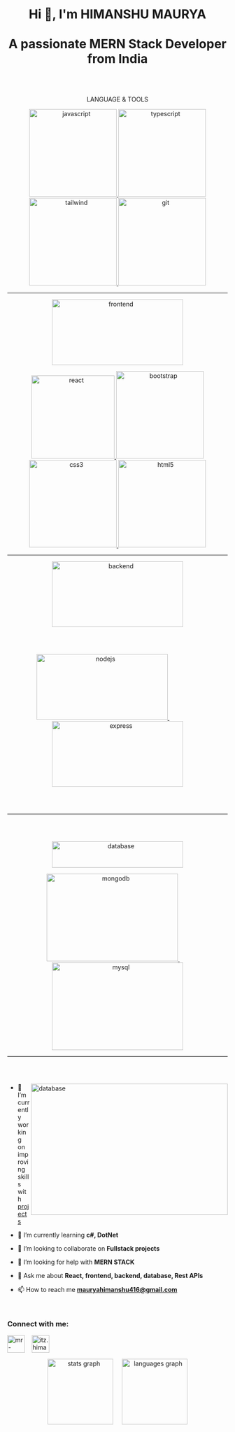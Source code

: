 <h1 align="center">Hi 👋, I'm HIMANSHU MAURYA <br><br> A passionate MERN Stack Developer from India</h1>
<br><br>

 <p align = "center" backgroundColour="blue">LANGUAGE & TOOLS </p>

<p align = "center"> <a href="https://developer.mozilla.org/en-US/docs/Web/JavaScript" target="_blank" rel="noreferrer"> <img src="https://cdnl.iconscout.com/lottie/premium/thumb/javascript-logo-animation-download-in-lottie-json-gif-static-svg-file-formats--coding-programming-pack-logos-animations-9812361.gif" alt="javascript" width="200" height="200"/> </a>  <a href="https://www.typescriptlang.org/" target="_blank" rel="noreferrer"> <img src="https://cdnl.iconscout.com/lottie/premium/thumb/typescript-animated-icon-download-in-lottie-json-gif-static-svg-file-formats--programming-signboard-hang-sign-message-words-on-board-pack-network-communication-icons-7598842.gif" alt="typescript" width="200" height="200"/> </a><a href="https://tailwindcss.com/" target="_blank" rel="noreferrer"> <img src="https://cdnl.iconscout.com/lottie/premium/thumb/tailwind-css-animated-icon-download-in-lottie-json-gif-static-svg-file-formats--logo-pack-logos-icons-8814764.gif" alt="tailwind" width="200" height="200"/> </a>  <a href="https://git-scm.com/" target="_blank" rel="noreferrer"> <img src="https://cdnl.iconscout.com/lottie/premium/thumb/git-logo-animation-download-in-lottie-json-gif-static-svg-file-formats--github-programming-languages-logos-pack-company-brand-animations-5359247.gif" alt="git" width="200" height="200"/> </a></p><hr>






 
<p align = "center"> <img src="https://cdnl.iconscout.com/lottie/premium/thumb/frontend-12929561-10521095.gif" alt="frontend" width="300" height="150"></p>
<p align="center"><a href="https://reactjs.org/" target="_blank" rel="noreferrer"> <img src="https://cdnl.iconscout.com/lottie/premium/thumb/react-logo-animation-download-in-lottie-json-gif-static-svg-file-formats--application-programming-software-computer-data-web-technologies-pack-logos-animations-9717104.gif" alt="react" width="190" height="190"/> </a> <a href="https://getbootstrap.com" target="_blank" rel="noreferrer"> <img src="https://cdnl.iconscout.com/lottie/premium/thumb/bootstrap-animated-icon-download-in-lottie-json-gif-static-svg-file-formats--logo-css-framework-technology-brand-pack-logos-icons-8815153.gif" alt="bootstrap" width="200" height="200"/> </a> <a href="https://www.w3schools.com/css/" target="_blank" rel="noreferrer"> <img src="https://cdnl.iconscout.com/lottie/premium/thumb/css-animated-icon-download-in-lottie-json-gif-static-svg-file-formats--logo-coding-programming-web-development-pack-logos-icons-9780102.gif" alt="css3" width="200" height="200"/> </a><a href="https://www.w3.org/html/" target="_blank" rel="noreferrer"> <img src="https://cdnl.iconscout.com/lottie/premium/thumb/html-animated-icon-download-in-lottie-json-gif-static-svg-file-formats--logo-programming-web-development-pack-logos-icons-9781289.gif" alt="html5" width="200" height="200"/> </a></p><hr>

<p align = "center"><img src="https://cdnl.iconscout.com/lottie/premium/thumb/backend-12929550-10521084.gif" alt="backend" width="300" height="150"> </p>
<br><br>

 <p align = "center"> <a href="https://nodejs.org" target="_blank" rel="noreferrer"> <img src="https://user-images.githubusercontent.com/97989643/224550089-f2541ade-c5c6-4afa-8538-51a8dda4e23b.gif" alt="nodejs" width="300" height="150"/> </a>  &nbsp; &nbsp; &nbsp; &nbsp; &nbsp; &nbsp; &nbsp; &nbsp; &nbsp; <a href="https://expressjs.com" target="_blank" rel="noreferrer"> <img src="https://colaninfotech.com/wp-content/uploads/2021/09/expressjs.gif" alt="express" width="300" height="150"/> </a></p>
<br><br><hr><br><br>
 <p align = "center"><img src="https://en.bloggif.com/tmp/3bab06ea14291e76cecc356083ea722b/text.gif?1743435396.gif" alt="database" width="300" height="60"> </p>
<p align = "center"><a href="https://www.mongodb.com/" target="_blank" rel="noreferrer"> <img src="https://cdnl.iconscout.com/lottie/premium/thumb/mongodb-database-logo-animation-download-in-lottie-json-gif-static-svg-file-formats--db-network-cloud-web-technologies-pack-logos-animations-9717087.gif" alt="mongodb" width="300" height="200"/> </a> &nbsp; &nbsp; &nbsp; <a href="https://www.mysql.com/" target="_blank" rel="noreferrer"> <img src="https://cdnl.iconscout.com/lottie/premium/thumb/mysql-database-logo-animation-download-in-lottie-json-gif-static-svg-file-formats--db-network-web-technologies-pack-logos-animations-9717093.gif" alt="mysql" width="300" height="200"/> </a> </p><hr>

 

<br><br>

<p align = "left">   <img align = "right"                                                                                      src="https://miro.medium.com/v2/resize:fit:640/format:webp/0*nMJMc68JrqhaC1nD.gif"                                                                                                                alt="database" width="450" height="300">
 
- 🔭 I’m currently working on improving skills with [projects](https://bukhotel.onrender.com/listings)
 
- 🌱 I’m currently learning **c#, DotNet**

- 👯 I’m looking to collaborate on **Fullstack projects**

- 🤝 I’m looking for help with **MERN STACK**

- 💬 Ask me about **React, frontend, backend, database, Rest APIs**

- 📫 How to reach me **mauryahimanshu416@gmail.com** </p>
<br>

<h3 align="left">Connect with me:</h3>
<p align="left">
<a href="https://linkedin.com/in/mr-himanshumaurya" target="blank"><img align="center" src="https://raw.githubusercontent.com/rahuldkjain/github-profile-readme-generator/master/src/images/icons/Social/linked-in-alt.svg" alt="mr-himanshumaurya" height="40" width="40" /></a>&nbsp; &nbsp;
<a href="https://instagram.com/itz.himanshu2k4" target="blank"><img align="center" src="https://raw.githubusercontent.com/rahuldkjain/github-profile-readme-generator/master/src/images/icons/Social/instagram.svg" alt="itz.himanshu2k4" height="40" width="40" /></a>
</p>

<div align="center">
  <img src="https://github-readme-stats.vercel.app/api?username=maurodesouza&hide_title=false&hide_rank=false&show_icons=true&include_all_commits=true&count_private=true&disable_animations=false&theme=dracula&locale=en&hide_border=false" height="150" alt="stats graph"  /> &nbsp; &nbsp;
  <img src="https://github-readme-stats.vercel.app/api/top-langs?username=maurodesouza&locale=en&hide_title=false&layout=compact&card_width=320&langs_count=5&theme=dracula&hide_border=false" height="150" alt="languages graph"  />
</div>





